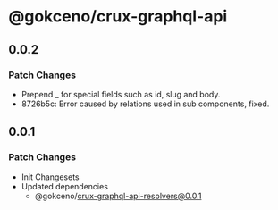 # @gokceno/crux-graphql-api

## 0.0.2

### Patch Changes

- Prepend \_ for special fields such as id, slug and body.
- 8726b5c: Error caused by relations used in sub components, fixed.

## 0.0.1

### Patch Changes

- Init Changesets
- Updated dependencies
  - @gokceno/crux-graphql-api-resolvers@0.0.1
